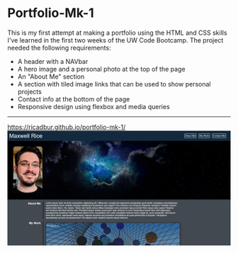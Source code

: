 # Portfolio-Mk-1

This is my first attempt at making a portfolio using the HTML and CSS skills I've learned in the first two weeks of the UW Code Bootcamp.  The project needed the following requirements:

- A header with a NAVbar
- A hero image and a personal photo at the top of the page
- An "About Me" section
- A section with tiled image links that can be used to show personal projects
- Contact info at the bottom of the page
- Responsive design using flexbox and media queries

---

https://ricadbur.github.io/portfolio-mk-1/
![Screenshot of webpage](./assets/images/README-screenshot.png)
